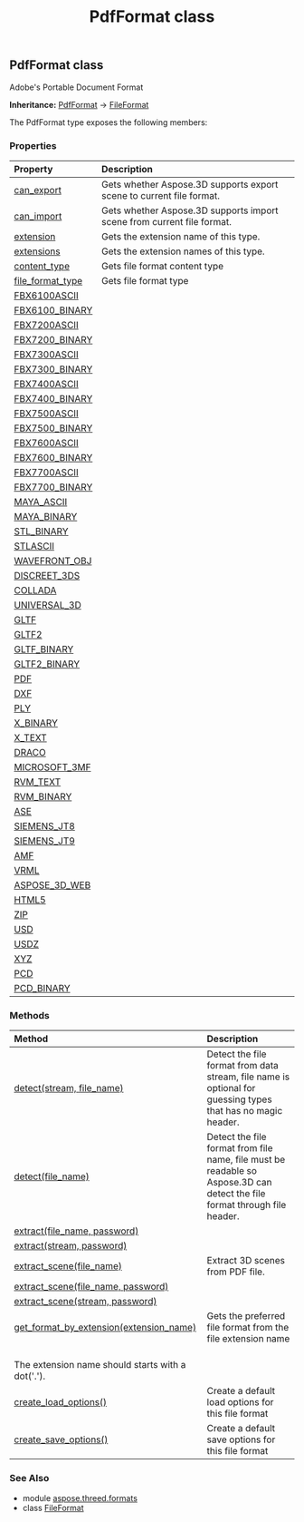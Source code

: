 ﻿---
title: PdfFormat class
second_title: Aspose.3D for Python via .NET API References
description: 
type: docs
weight: 170
url: /python-net/aspose.threed.formats/pdfformat/
is_root: false
---

## PdfFormat class

Adobe's Portable Document Format



**Inheritance:** [PdfFormat](/3d/python-net/aspose.threed.formats/pdfformat) → 
[FileFormat](/3d/python-net/aspose.threed/fileformat)



The PdfFormat type exposes the following members:

### Properties
| Property | Description |
| :- | :- |
| [can_export](/3d/python-net/aspose.threed.formats/pdfformat/can_export) | Gets whether Aspose.3D supports export scene to current file format. |
| [can_import](/3d/python-net/aspose.threed.formats/pdfformat/can_import) | Gets whether Aspose.3D supports import scene from current file format. |
| [extension](/3d/python-net/aspose.threed.formats/pdfformat/extension) | Gets the extension name of this type. |
| [extensions](/3d/python-net/aspose.threed.formats/pdfformat/extensions) | Gets the extension names of this type. |
| [content_type](/3d/python-net/aspose.threed.formats/pdfformat/content_type) | Gets file format content type |
| [file_format_type](/3d/python-net/aspose.threed.formats/pdfformat/file_format_type) | Gets file format type |
| [FBX6100ASCII](/3d/python-net/aspose.threed.formats/pdfformat/FBX6100ASCII) |  |
| [FBX6100_BINARY](/3d/python-net/aspose.threed.formats/pdfformat/FBX6100_BINARY) |  |
| [FBX7200ASCII](/3d/python-net/aspose.threed.formats/pdfformat/FBX7200ASCII) |  |
| [FBX7200_BINARY](/3d/python-net/aspose.threed.formats/pdfformat/FBX7200_BINARY) |  |
| [FBX7300ASCII](/3d/python-net/aspose.threed.formats/pdfformat/FBX7300ASCII) |  |
| [FBX7300_BINARY](/3d/python-net/aspose.threed.formats/pdfformat/FBX7300_BINARY) |  |
| [FBX7400ASCII](/3d/python-net/aspose.threed.formats/pdfformat/FBX7400ASCII) |  |
| [FBX7400_BINARY](/3d/python-net/aspose.threed.formats/pdfformat/FBX7400_BINARY) |  |
| [FBX7500ASCII](/3d/python-net/aspose.threed.formats/pdfformat/FBX7500ASCII) |  |
| [FBX7500_BINARY](/3d/python-net/aspose.threed.formats/pdfformat/FBX7500_BINARY) |  |
| [FBX7600ASCII](/3d/python-net/aspose.threed.formats/pdfformat/FBX7600ASCII) |  |
| [FBX7600_BINARY](/3d/python-net/aspose.threed.formats/pdfformat/FBX7600_BINARY) |  |
| [FBX7700ASCII](/3d/python-net/aspose.threed.formats/pdfformat/FBX7700ASCII) |  |
| [FBX7700_BINARY](/3d/python-net/aspose.threed.formats/pdfformat/FBX7700_BINARY) |  |
| [MAYA_ASCII](/3d/python-net/aspose.threed.formats/pdfformat/MAYA_ASCII) |  |
| [MAYA_BINARY](/3d/python-net/aspose.threed.formats/pdfformat/MAYA_BINARY) |  |
| [STL_BINARY](/3d/python-net/aspose.threed.formats/pdfformat/STL_BINARY) |  |
| [STLASCII](/3d/python-net/aspose.threed.formats/pdfformat/STLASCII) |  |
| [WAVEFRONT_OBJ](/3d/python-net/aspose.threed.formats/pdfformat/WAVEFRONT_OBJ) |  |
| [DISCREET_3DS](/3d/python-net/aspose.threed.formats/pdfformat/DISCREET_3DS) |  |
| [COLLADA](/3d/python-net/aspose.threed.formats/pdfformat/COLLADA) |  |
| [UNIVERSAL_3D](/3d/python-net/aspose.threed.formats/pdfformat/UNIVERSAL_3D) |  |
| [GLTF](/3d/python-net/aspose.threed.formats/pdfformat/GLTF) |  |
| [GLTF2](/3d/python-net/aspose.threed.formats/pdfformat/GLTF2) |  |
| [GLTF_BINARY](/3d/python-net/aspose.threed.formats/pdfformat/GLTF_BINARY) |  |
| [GLTF2_BINARY](/3d/python-net/aspose.threed.formats/pdfformat/GLTF2_BINARY) |  |
| [PDF](/3d/python-net/aspose.threed.formats/pdfformat/PDF) |  |
| [DXF](/3d/python-net/aspose.threed.formats/pdfformat/DXF) |  |
| [PLY](/3d/python-net/aspose.threed.formats/pdfformat/PLY) |  |
| [X_BINARY](/3d/python-net/aspose.threed.formats/pdfformat/X_BINARY) |  |
| [X_TEXT](/3d/python-net/aspose.threed.formats/pdfformat/X_TEXT) |  |
| [DRACO](/3d/python-net/aspose.threed.formats/pdfformat/DRACO) |  |
| [MICROSOFT_3MF](/3d/python-net/aspose.threed.formats/pdfformat/MICROSOFT_3MF) |  |
| [RVM_TEXT](/3d/python-net/aspose.threed.formats/pdfformat/RVM_TEXT) |  |
| [RVM_BINARY](/3d/python-net/aspose.threed.formats/pdfformat/RVM_BINARY) |  |
| [ASE](/3d/python-net/aspose.threed.formats/pdfformat/ASE) |  |
| [SIEMENS_JT8](/3d/python-net/aspose.threed.formats/pdfformat/SIEMENS_JT8) |  |
| [SIEMENS_JT9](/3d/python-net/aspose.threed.formats/pdfformat/SIEMENS_JT9) |  |
| [AMF](/3d/python-net/aspose.threed.formats/pdfformat/AMF) |  |
| [VRML](/3d/python-net/aspose.threed.formats/pdfformat/VRML) |  |
| [ASPOSE_3D_WEB](/3d/python-net/aspose.threed.formats/pdfformat/ASPOSE_3D_WEB) |  |
| [HTML5](/3d/python-net/aspose.threed.formats/pdfformat/HTML5) |  |
| [ZIP](/3d/python-net/aspose.threed.formats/pdfformat/ZIP) |  |
| [USD](/3d/python-net/aspose.threed.formats/pdfformat/USD) |  |
| [USDZ](/3d/python-net/aspose.threed.formats/pdfformat/USDZ) |  |
| [XYZ](/3d/python-net/aspose.threed.formats/pdfformat/XYZ) |  |
| [PCD](/3d/python-net/aspose.threed.formats/pdfformat/PCD) |  |
| [PCD_BINARY](/3d/python-net/aspose.threed.formats/pdfformat/PCD_BINARY) |  |


### Methods
| Method | Description |
| :- | :- |
| [detect(stream, file_name)](/3d/python-net/aspose.threed.formats/pdfformat/detect/#io.RawIOBase-str) | Detect the file format from data stream, file name is optional for guessing types that has no magic header. |
| [detect(file_name)](/3d/python-net/aspose.threed.formats/pdfformat/detect/#str) | Detect the file format from file name, file must be readable so Aspose.3D can detect the file format through file header. |
| [extract(file_name, password)](/3d/python-net/aspose.threed.formats/pdfformat/extract/#str-byte[]) |  |
| [extract(stream, password)](/3d/python-net/aspose.threed.formats/pdfformat/extract/#io.RawIOBase-byte[]) |  |
| [extract_scene(file_name)](/3d/python-net/aspose.threed.formats/pdfformat/extract_scene/#str) | Extract 3D scenes from PDF file. |
| [extract_scene(file_name, password)](/3d/python-net/aspose.threed.formats/pdfformat/extract_scene/#str-byte[]) |  |
| [extract_scene(stream, password)](/3d/python-net/aspose.threed.formats/pdfformat/extract_scene/#io.RawIOBase-byte[]) |  |
| [get_format_by_extension(extension_name)](/3d/python-net/aspose.threed.formats/pdfformat/get_format_by_extension/#str) | Gets the preferred file format from the file extension name<br/>The extension name should starts with a dot('.'). |
| [create_load_options()](/3d/python-net/aspose.threed.formats/pdfformat/create_load_options/#) | Create a default load options for this file format |
| [create_save_options()](/3d/python-net/aspose.threed.formats/pdfformat/create_save_options/#) | Create a default save options for this file format |


### See Also

* module [aspose.threed.formats](../)
* class [FileFormat](/3d/python-net/aspose.threed.formats/fileformat)
